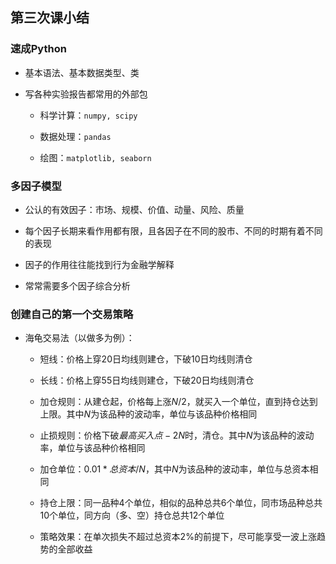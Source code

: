 ## 第三次课小结

### 速成Python

- 基本语法、基本数据类型、类

- 写各种实验报告都常用的外部包

  - 科学计算：```numpy, scipy```
  
  - 数据处理：```pandas```
  
  - 绘图：```matplotlib, seaborn```

### 多因子模型

- 公认的有效因子：市场、规模、价值、动量、风险、质量

- 每个因子长期来看作用都有限，且各因子在不同的股市、不同的时期有着不同的表现

- 因子的作用往往能找到行为金融学解释

- 常常需要多个因子综合分析

### 创建自己的第一个交易策略

- 海龟交易法（以做多为例）：

  - 短线：价格上穿20日均线则建仓，下破10日均线则清仓
  
  - 长线：价格上穿55日均线则建仓，下破20日均线则清仓
  
  - 加仓规则：从建仓起，价格每上涨$N/2$，就买入一个单位，直到持仓达到上限。其中$N$为该品种的波动率，单位与该品种价格相同
  
  - 止损规则：价格下破$最高买入点-2N$时，清仓。其中$N$为该品种的波动率，单位与该品种价格相同
  
  - 加仓单位：$0.01*总资本/N$，其中$N$为该品种的波动率，单位与总资本相同
  
  - 持仓上限：同一品种4个单位，相似的品种总共6个单位，同市场品种总共10个单位，同方向（多、空）持仓总共12个单位
  
  - 策略效果：在单次损失不超过总资本2%的前提下，尽可能享受一波上涨趋势的全部收益
  
